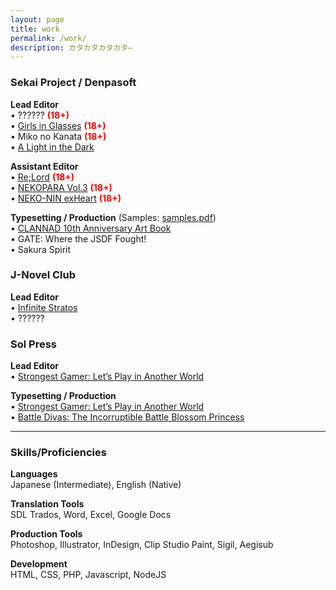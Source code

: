 ```yaml
---
layout: page
title: work
permalink: /work/
description: カタカタカタカタ—
---
```


### Sekai Project / Denpasoft

**Lead Editor**  
• ?????? <span style="color:red">**(18+)**</span>  
• [Girls in Glasses](https://denpasoft.com/products/girls-in-glasses) <span style="color:red">**(18+)**</span>  
• Miko no Kanata <span style="color:red">**(18+)**</span>  
• [A Light in the Dark](https://store.steampowered.com/app/766280/)

**Assistant Editor**  
• [Re;Lord](https://denpasoft.com/products/re-lord-i) <span style="color:red">**(18+)**</span>  
• [NEKOPARA Vol.3](https://denpasoft.com/products/nekopara-vol-3) <span style="color:red">**(18+)**</span>  
• [NEKO-NIN exHeart](https://denpasoft.com/products/neko-nin-exheart) <span style="color:red">**(18+)**</span>

**Typesetting / Production** (Samples: [samples.pdf](/assets/mirror/samples.pdf))  
• [CLANNAD 10th Anniversary Art Book](https://store.steampowered.com/app/615930/CLANNAD__10th_Anniversary_Artbook/)  
• GATE: Where the JSDF Fought!  
• Sakura Spirit

### J-Novel Club

**Lead Editor**  
• [Infinite Stratos](https://j-novel.club/s/infinite-stratos)  
• ??????

### Sol Press

**Lead Editor**  
• [Strongest Gamer: Let’s Play in Another World](https://www.amazon.com/dp/B07CGZZT1J)

**Typesetting / Production**  
• [Strongest Gamer: Let’s Play in Another World](https://www.amazon.com/dp/B07CGZZT1J)  
• [Battle Divas: The Incorruptible Battle Blossom Princess](https://www.amazon.com/dp/B07CJHDY13)

***

### Skills/Proficiencies

**Languages**  
Japanese (Intermediate), English (Native)

**Translation Tools**  
SDL Trados, Word, Excel, Google Docs

**Production Tools**  
Photoshop, Illustrator, InDesign, Clip Studio Paint, Sigil, Aegisub

**Development**  
HTML, CSS, PHP, Javascript, NodeJS

